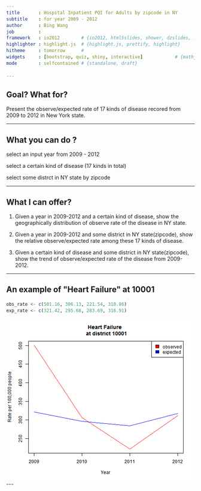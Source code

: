 ```yaml
---
title       : Hospital Inpatient PQI for Adults by zipcode in NY
subtitle    : for year 2009 - 2012
author      : Bing Wang
job         : 
framework   : io2012        # {io2012, html5slides, shower, dzslides, ...}
highlighter : highlight.js  # {highlight.js, prettify, highlight}
hitheme     : tomorrow      # 
widgets     : [bootstrap, quiz, shiny, interactive]            # {mathjax, quiz, bootstrap}
mode        : selfcontained # {standalone, draft}

--- 
```


## Goal? What for?

Present the observe/expected rate of 17 kinds of disease recored from 2009 to 2012 in New York state.


---

## What you can do ?

   select an input year from 2009 - 2012
  
   select a certain kind of disease (17 kinds in total)
  
   select some distrct in NY state by zipcode  
  

---

## What I can offer?

1. Given a year in 2009-2012 and a certain kind of disease, show the geographically distribution of observe rate of the disease in NY state. 

2. Given a year in 2009-2012 and some district in NY state(zipcode), show the relative observe/expected rate among these 17 kinds of disease.

3. Given a certain kind of disease and some district in NY state(zipcode), show the trend of observe/expected rate of the disease from 2009-2012. 


---

## An example of "Heart Failure" at 10001

```r
obs_rate <- c(501.16, 306.13, 221.54, 310.86)
exp_rate <- c(321.42, 295.68, 283.69, 316.91)
```

<img src="assets/fig/simple-plot.png" title="plot of chunk simple-plot" alt="plot of chunk simple-plot" style="display: block; margin: auto;" />
---





